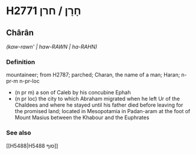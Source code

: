 # H2771 חָרָן / חרן

## Chârân

_(kaw-rawn' | haw-RAWN | ha-RAHN)_

### Definition

mountaineer; from H2787; parched; Charan, the name of a man; Haran; n-pr-m n-pr-loc

- (n pr m) a son of Caleb by his concubine Ephah
- (n pr loc) the city to which Abraham migrated when he left Ur of the Chaldees and where he stayed until his father died before leaving for the promised land; located in Mesopotamia in Padan-aram at the foot of Mount Masius between the Khabour and the Euphrates

### See also

[[H5488|H5488 סוף]]
